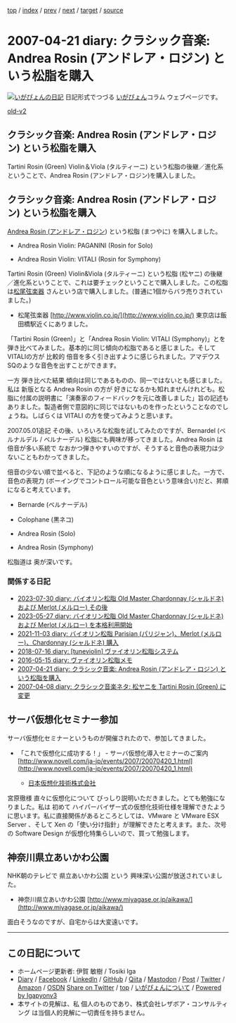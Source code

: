 [top](../index.html) 
 / [index](index.html) 
 / [prev](ig070420.html) 
 / [next](ig070422.html) 
 / [target](https://www.igapyon.jp/igapyon/diary/2007/ig070421.html) 
 / [source](https://github.com/igapyon/diary/blob/master/2007/ig070421.src.md) 

2007-04-21 diary: クラシック音楽: Andrea Rosin (アンドレア・ロジン) という松脂を購入
=====================================================================================================
[![いがぴょんの日記](https://www.igapyon.jp/igapyon/diary/images/iga202308_256.jpg "いがぴょん")](https://www.igapyon.jp/igapyon/diary/memo/memoigapyon.html) 日記形式でつづる [いがぴょん](https://www.igapyon.jp/igapyon/diary/memo/memoigapyon.html)コラム ウェブページです。

[old-v2](ig070421-orig.html)

## クラシック音楽: Andrea Rosin (アンドレア・ロジン) という松脂を購入

Tartini Rosin (Green) Violin＆Viola (タルティーニ) という松脂の後継／進化系ということで、Andrea Rosin (アンドレア・ロジン)を購入しました。


## クラシック音楽: Andrea Rosin (アンドレア・ロジン) という松脂を購入

[Andrea Rosin (アンドレア・ロジン](http://www.cremonainseoul.com/jp_html/rosin/rosin.htm)) という松脂 (まつやに) を購入しました。

* Andrea Rosin Violin: PAGANINI (Rosin for Solo)
  
* Andrea Rosin Violin: VITALI (Rosin for Symphony)

Tartini Rosin (Green) Violin&Viola (タルティーニ) という松脂 (松ヤニ) の後継／進化系ということで、これは要チェックということで購入しました。この松脂は[松尾弦楽器](http://www.violin.co.jp/) さんという店で購入しました。(普通に1個からバラ売りされていました。)

* 松尾弦楽器
  [http://www.violin.co.jp/](http://www.violin.co.jp/)
  東京店は飯田橋駅近くにありました。

「Tartini Rosin (Green)」と「Andrea Rosin Violin: VITALI (Symphony)」とを弾き比べてみました。基本的に同じ傾向の松脂であると感じました。そして
VITALIの方が 比較的 倍音を多く引き出すように感じられました。アマデウスSQのような音色を出すことができます。

一方 弾き比べた結果 傾向は同じであるものの、同一ではないとも感じました。私は 新版となる Andrea Rosin の方が 好きになるかも知れませんけれども。松脂に付属の説明書に「演奏家のフィードバックを元に改善しました」旨の記述もありました。製造者側で意図的に同じではないものを作ったということなのでしょうね。しばらくは VITALI の方を使ってみようと思います。

2007.05.01追記 その後、いろいろな松脂を試してみたのですが、Bernardel (ベルナルデル / ベルナーデル) 松脂にも興味が移ってきました。Andrea
Rosin は 倍音が多い系統で なおかつ弾きやすいのですが、そうすると音色の表現力は少ないこともわかってきました。

倍音の少ない順で並べると、下記のような順になるように感じました。一方で、音色の表現力 (ボーイングでコントロール可能な音色という意味合い)だと、昇順になると考えています。

* Bernarde (ベルナーデル)
  
* Colophane (黒ネコ)
  
* Andrea Rosin (Solo)
  
* Andrea Rosin (Symphony)

松脂道は 奥が深いです。

### 関係する日記

- [2023-07-30 diary: バイオリン松脂 Old Master Chardonnay (シャルドネ) および Merlot (メルロー) その後](https://www.igapyon.jp/igapyon/diary/2023/ig230730.html)
- [2023-05-27 diary: バイオリン松脂 Old Master Chardonnay (シャルドネ) および Merlot (メルロー) を本格利用開始](https://www.igapyon.jp/igapyon/diary/2023/ig230527.html)
- [2021-11-03 diary: バイオリン松脂 Parisian (パリジャン)、Merlot (メルロー)、Chardonnay (シャルドネ) 購入](https://www.igapyon.jp/igapyon/diary/2021/ig211103.html)
- [2018-07-16 diary: [tuneviolin] ヴァイオリン松脂システム](https://www.igapyon.jp/igapyon/diary/2018/ig180716.html)
- [2016-05-15 diary: ヴァイオリン松脂メモ](https://www.igapyon.jp/igapyon/diary/2016/ig160515.html)
- [2007-04-21 diary: クラシック音楽: Andrea Rosin (アンドレア・ロジン) という松脂を購入](https://www.igapyon.jp/igapyon/diary/2007/ig070421.html)
- [2007-04-08 diary: クラシック音楽ネタ: 松ヤニを Tartini Rosin (Green) に変更](https://www.igapyon.jp/igapyon/diary/2007/ig070408.html)

## サーバ仮想化セミナー参加

サーバ仮想化セミナーというものが開催されたので、参加してきました。

* 「これで仮想化に成功する！」 - サーバ仮想化導入セミナーのご案内
  [http://www.novell.com/ja-jp/events/2007/20070420_1.html](http://www.novell.com/ja-jp/events/2007/20070420_1.html)
  
  * [日本仮想化技術株式会社](http://virtualtech.jp/)
  

宮原徹様 直々に仮想化について びっしり説明いただきました。とても勉強になりました。私は 初めて ハイパーバイザー式の仮想化技術仕様を理解できたように思います。私に直接関係があるところとしては、VMware と VMware ESX Server 、そして Xen の「使い分け指針」が理解できたと考えます。また、次号の
Software Design が仮想化特集らしいので、買って勉強します。

## 神奈川県立あいかわ公園

NHK朝のテレビで 県立あいかわ公園 という 興味深い公園が放送されていました。

* 神奈川県立あいかわ公園
  [http://www.miyagase.or.jp/aikawa/](http://www.miyagase.or.jp/aikawa/)

面白そうなのですが、自宅からは大変遠いです。


----------------------------------------------------------------------------------------------------

## この日記について

* ホームページ更新者: 伊賀 敏樹 / Tosiki Iga
* [Diary](https://www.igapyon.jp/igapyon/diary/) / [Facebook](https://www.facebook.com/igapyon) / [LinkedIn](https://www.linkedin.com/in/toshikiiga) / [GitHub](https://github.com/igapyon) / [Qiita](https://qiita.com/igapyon) / [Mastodon](https://social.vivaldi.net/@igapyon) / [Post](https://post.news/igapyon) / [Twitter](https://twitter.com/ToshikiIga) / [Amazon](https://www.amazon.co.jp/%E4%BC%8A%E8%B3%80-%E6%95%8F%E6%A8%B9/e/B004LTQWCQ) / [OSDN](https://ja.osdn.net/users/iga/)
[Share on Twitter](https://twitter.com/intent/tweet?hashtags=igapyon%2Cdiary%2C%E3%81%84%E3%81%8C%E3%81%B4%E3%82%87%E3%82%93&text=%E3%82%AF%E3%83%A9%E3%82%B7%E3%83%83%E3%82%AF%E9%9F%B3%E6%A5%BD%3A+Andrea+Rosin+%28%E3%82%A2%E3%83%B3%E3%83%89%E3%83%AC%E3%82%A2%E3%83%BB%E3%83%AD%E3%82%B8%E3%83%B3%29+%E3%81%A8%E3%81%84%E3%81%86%E6%9D%BE%E8%84%82%E3%82%92%E8%B3%BC%E5%85%A5&url=https%3A%2F%2Fwww.igapyon.jp%2Figapyon%2Fdiary%2F2007%2Fig070421.html) / [top](../index.html) / [いがぴょんについて](https://www.igapyon.jp/igapyon/diary/memo/memoigapyon.html) / [Powered by Igapyonv3](https://github.com/igapyon/igapyonv3)
* 本サイトの見解は、私 個人のものであり、株式会社レザボア・コンサルティング は当個人的見解に一切責任を持ちません。 
